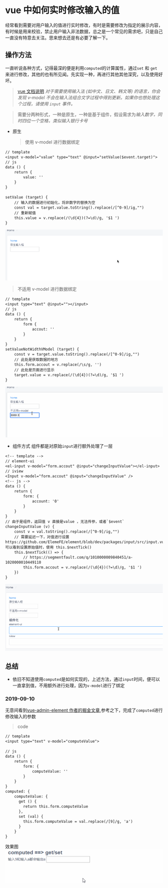 # vue 中如何实时修改输入的值

经常看到需要对用户输入的值进行实时修改，有时是需要修改为指定的展示内容，有时候是用来校验，禁止用户输入非法数据，总之是一个常见的需求吧，只是自己一直没有特意去关注。思来想去还是有必要了解一下。

## 操作方法

一直听说各种方式，记得最深的便是利用`computed`的计算属性，通过`set` 和 `get` 来进行修改，其他的也有所见闻。先实现一种，再进行其他其他深究，以及使用好坏。

> [vue 文档说明](https://cn.vuejs.org/v2/guide/forms.html) _对于需要使用输入法 (如中文、日文、韩文等) 的语言，你会发现 v-model 不会在输入法组合文字过程中得到更新。如果你也想处理这个过程，请使用 `input` 事件。_

> 需要分两种形式，一种是原生，一种是基于组件，假设需求为*输入数字，同时四位一个空格，类似输入银行卡号*

- 原生
  > 使用 v-model 进行数据绑定

```
// template
<input v-model="value" type="text" @input="setValue($event.target)">
// js
data () {
    return {
        value: ''
    }
}

setValue (target) {
    // 输入的数据进行初始化，将非数字的替换为空
    const val = target.value.toString().replace(/[^0-9]/ig,"")
    // 重新赋值
    this.value = v.replace(/(\d{4})(?=\d)/g, '$1 ')
}
```

![原始输入框](./../images/vue/input/primary.gif)

> 不适用 v-model 进行数据绑定

```
// template
<input type="text" @input=""></input>
// js
data () {
    return {
        form {
            accout: ''
        }
    }
}
setValueNotWidthVModel (target) {
    const v = target.value.toString().replace(/[^0-9]/ig,"")
    // 此处是获取数据的地方
    this.form.accout = v.replace(/\s/g, '')
    // 此处是页面进行显示
    target.value = v.replace(/(\d{4})(?=\d)/g, '$1 ')
}
```

![原始输入框](./../images/vue/input/primary-not-model.gif)

- 组件方式
  组件都是对原始`input`进行额外处理了一层

```
<!-- template -->
// element-ui
<el-input v-model="form.accout" @input="changeInputValue"></el-input>
// iview
<Input v-model="form.accout" @input="changeInputValue" />
<!-- js -->
data () {
    return {
        form: {
            account: '0'
        }
    }
}
// 由于是组件，返回值 v 直接是value ，无法传参，或者`$event`
changeInputValue (v) {
    const v = val.toString().replace(/[^0-9]/ig,"")
    // 需要延迟一下，对值进行设置 https://github.com/ElemeFE/element/blob/dev/packages/input/src/input.vue 可以看到设置原始值时，使用 this.$nextTick()
    this.$nextTick(() => {
        // https://segmentfault.com/q/1010000009840451/a-1020000010449110
        this.form.accout = v.replace(/(\d{4})(?=\d)/g, '$1 ')
    })
}
```

![组件](./../images/vue/input/components.gif)

## 总结

- 依旧不知道使用`computed`是如何实现的，上述方法，通过`input`时间，便可以一直拿到值，不用额外进行处理，因为`v-model`进行了绑定

### 2019-09-10

无意间看到[vue-admin-element 作者的掘金文章](https://juejin.im/post/5c92ff94f265da6128275a85),参考之下，完成了`computed`进行修改输入的参数

> code

```
// template
<input type="text" v-model="computeValue">

// js
data () {
    return {
        form: {
            computeValue: ''
        }
    }
}
computed: {
    computeValue: {
      get () {
        return this.form.computeValue
      },
      set (val) {
        this.form.computeValue = val.replace(/[9]/g, 'a')
      }
    }
}
```

效果图
![computed](./../images/vue/input/computed.gif)
